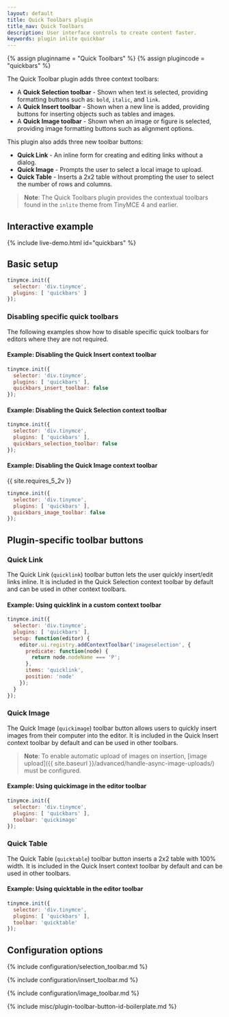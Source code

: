 ```yaml
---
layout: default
title: Quick Toolbars plugin
title_nav: Quick Toolbars
description: User interface controls to create content faster.
keywords: plugin inlite quickbar
---
```


{% assign pluginname = "Quick Toolbars" %}
{% assign plugincode = "quickbars" %}

The Quick Toolbar plugin adds three context toolbars:

* A **Quick Selection toolbar** - Shown when text is selected, providing formatting buttons such as: `bold`, `italic`, and `link`.
* A **Quick Insert toolbar** - Shown when a new line is added, providing buttons for inserting objects such as tables and images.
* A **Quick Image toolbar** - Shown when an image or figure is selected, providing image formatting buttons such as alignment options.

This plugin also adds three new toolbar buttons:

* **Quick Link** - An inline form for creating and editing links without a dialog.
* **Quick Image** - Prompts the user to select a local image to upload.
* **Quick Table** - Inserts a 2x2 table without prompting the user to select the number of rows and columns.

> **Note**: The Quick Toolbars plugin provides the contextual toolbars found in the `inlite` theme from TinyMCE 4 and earlier.

## Interactive example

{% include live-demo.html id="quickbars" %}

## Basic setup

```js
tinymce.init({
  selector: 'div.tinymce',
  plugins: [ 'quickbars' ]
});
```

### Disabling specific quick toolbars

The following examples show how to disable specific quick toolbars for editors where they are not required.

#### Example: Disabling the Quick Insert context toolbar

```js
tinymce.init({
  selector: 'div.tinymce',
  plugins: [ 'quickbars' ],
  quickbars_insert_toolbar: false
});
```

#### Example: Disabling the Quick Selection context toolbar

```js
tinymce.init({
  selector: 'div.tinymce',
  plugins: [ 'quickbars' ],
  quickbars_selection_toolbar: false
});
```

#### Example: Disabling the Quick Image context toolbar

{{ site.requires_5_2v }}

```js
tinymce.init({
  selector: 'div.tinymce',
  plugins: [ 'quickbars' ],
  quickbars_image_toolbar: false
});
```

## Plugin-specific toolbar buttons

### Quick Link

The Quick Link (`quicklink`) toolbar button lets the user quickly insert/edit links inline. It is included in the Quick Selection context toolbar by default and can be used in other context toolbars.

#### Example: Using quicklink in a custom context toolbar

```js
tinymce.init({
  selector: 'div.tinymce',
  plugins: [ 'quickbars' ],
  setup: function(editor) {
    editor.ui.registry.addContextToolbar('imageselection', {
      predicate: function(node) {
        return node.nodeName === 'P';
      },
      items: 'quicklink',
      position: 'node'
    });
  }
});
```

### Quick Image

The Quick Image (`quickimage`) toolbar button allows users to quickly insert images from their computer into the editor. It is included in the Quick Insert context toolbar by default and can be used in other toolbars.

> **Note**: To enable automatic upload of images on insertion, [image upload]({{ site.baseurl }}/advanced/handle-async-image-uploads/) must be configured.

#### Example: Using quickimage in the editor toolbar

```js
tinymce.init({
  selector: 'div.tinymce',
  plugins: [ 'quickbars' ],
  toolbar: 'quickimage'
});
```

### Quick Table

The Quick Table (`quicktable`) toolbar button inserts a 2x2 table with 100% width. It is included in the Quick Insert context toolbar by default and can be used in other toolbars.

#### Example: Using quicktable in the editor toolbar

```js
tinymce.init({
  selector: 'div.tinymce',
  plugins: [ 'quickbars' ],
  toolbar: 'quicktable'
});
```

## Configuration options

{% include configuration/selection_toolbar.md %}

{% include configuration/insert_toolbar.md %}

{% include configuration/image_toolbar.md %}

{% include misc/plugin-toolbar-button-id-boilerplate.md %}